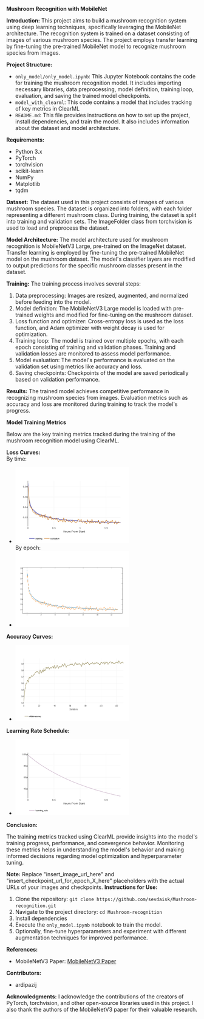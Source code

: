 **Mushroom Recognition with MobileNet**

**Introduction:**
This project aims to build a mushroom recognition system using deep learning techniques, specifically leveraging the MobileNet architecture. The recognition system is trained on a dataset consisting of images of various mushroom species. The project employs transfer learning by fine-tuning the pre-trained MobileNet model to recognize mushroom species from images.

**Project Structure:**

- `only_model/only_model.ipynb`: This Jupyter Notebook contains the code for training the mushroom recognition model. It includes importing necessary libraries, data preprocessing, model definition, training loop, evaluation, and saving the trained model checkpoints.
- `model_with_clearml`: This code contains a model that includes tracking of key metrics in ClearML
- `README.md`: This file provides instructions on how to set up the project, install dependencies, and train the model. It also includes information about the dataset and model architecture.

**Requirements:**

- Python 3.x
- PyTorch
- torchvision
- scikit-learn
- NumPy
- Matplotlib
- tqdm

**Dataset:**
The dataset used in this project consists of images of various mushroom species. The dataset is organized into folders, with each folder representing a different mushroom class. During training, the dataset is split into training and validation sets. The ImageFolder class from torchvision is used to load and preprocess the dataset.

**Model Architecture:**
The model architecture used for mushroom recognition is MobileNetV3 Large, pre-trained on the ImageNet dataset. Transfer learning is employed by fine-tuning the pre-trained MobileNet model on the mushroom dataset. The model's classifier layers are modified to output predictions for the specific mushroom classes present in the dataset.

**Training:**
The training process involves several steps:

1. Data preprocessing: Images are resized, augmented, and normalized before feeding into the model.
2. Model definition: The MobileNetV3 Large model is loaded with pre-trained weights and modified for fine-tuning on the mushroom dataset.
3. Loss function and optimizer: Cross-entropy loss is used as the loss function, and Adam optimizer with weight decay is used for optimization.
4. Training loop: The model is trained over multiple epochs, with each epoch consisting of training and validation phases. Training and validation losses are monitored to assess model performance.
5. Model evaluation: The model's performance is evaluated on the validation set using metrics like accuracy and loss.
6. Saving checkpoints: Checkpoints of the model are saved periodically based on validation performance.

**Results:**
The trained model achieves competitive performance in recognizing mushroom species from images. Evaluation metrics such as accuracy and loss are monitored during training to track the model's progress.

**Model Training Metrics**

Below are the key training metrics tracked during the training of the mushroom recognition model using ClearML.

**Loss Curves:**
  <br>By time:  

- <img src="images/loss.png" alt="Training and Validation Loss" width="300" height="200">
  <br> By epoch:  

- <img src="images/loss_by_epoh.png" alt="Training and Validation Loss" width="300" height="200">

**Accuracy Curves:**

- <img src="images/validation_accuracy.png" alt="Training and Validation Loss" width="300" height="200">

**Learning Rate Schedule:**

- <img src="images/learning_rate.png" alt="Training and Validation Loss" width="300" height="200">

**Conclusion:**

The training metrics tracked using ClearML provide insights into the model's training progress, performance, and convergence behavior. Monitoring these metrics helps in understanding the model's behavior and making informed decisions regarding model optimization and hyperparameter tuning.

**Note:** Replace "insert_image_url_here" and "insert_checkpoint_url_for_epoch_X_here" placeholders with the actual URLs of your images and checkpoints.
**Instructions for Use:**

1. Clone the repository: `git clone https://github.com/sevdaisk/Mushroom-recognition.git`
2. Navigate to the project directory: `cd Mushroom-recognition`
3. Install dependencies
4. Execute the `only_model.ipynb` notebook to train the model.
5. Optionally, fine-tune hyperparameters and experiment with different augmentation techniques for improved performance.

**References:**

- MobileNetV3 Paper: [MobileNetV3 Paper](https://arxiv.org/abs/1905.02244)

**Contributors:**

- ardipazij

**Acknowledgments:**
I acknowledge the contributions of the creators of PyTorch, torchvision, and other open-source libraries used in this project. I also thank the authors of the MobileNetV3 paper for their valuable research.
